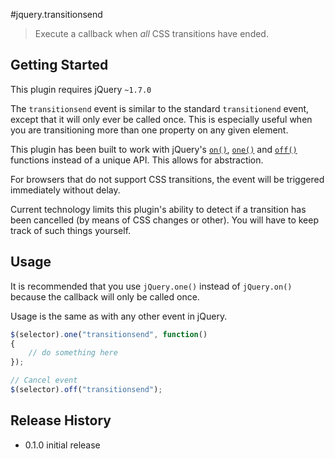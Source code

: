#jquery.transitionsend

> Execute a callback when *all* CSS transitions have ended.

## Getting Started

This plugin requires jQuery `~1.7.0`

The `transitionsend` event is similar to the standard `transitionend` event, except that it will only ever be called once. This is
especially useful when you are transitioning more than one property on any given element.

This plugin has been built to work with jQuery's [`on()`](http://api.jquery.com/on/), [`one()`](http://api.jquery.com/one/) and [`off()`](http://api.jquery.com/off/) functions instead of
a unique API. This allows for abstraction.

For browsers that do not support CSS transitions, the event will be triggered immediately without delay.

Current technology limits this plugin's ability to detect if a transition has been cancelled (by means of CSS changes or other). You will have to keep track of such things yourself.

## Usage
It is recommended that you use `jQuery.one()` instead of `jQuery.on()` because the callback will only be
called once.

Usage is the same as with any other event in jQuery.

```js
$(selector).one("transitionsend", function()
{
	// do something here
});

// Cancel event
$(selector).off("transitionsend");
```

## Release History
* 0.1.0 initial release
